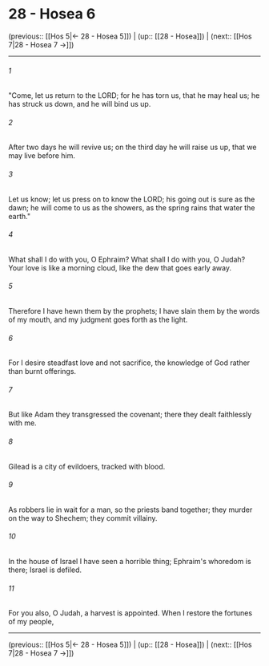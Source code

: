 # 28 - Hosea 6

(previous:: [[Hos 5|← 28 - Hosea 5]]) | (up:: [[28 - Hosea]]) | (next:: [[Hos 7|28 - Hosea 7 →]])

***


###### 1 
"Come, let us return to the LORD; for he has torn us, that he may heal us; he has struck us down, and he will bind us up. 

###### 2 
After two days he will revive us; on the third day he will raise us up, that we may live before him. 

###### 3 
Let us know; let us press on to know the LORD; his going out is sure as the dawn; he will come to us as the showers, as the spring rains that water the earth." 

###### 4 
What shall I do with you, O Ephraim? What shall I do with you, O Judah? Your love is like a morning cloud, like the dew that goes early away. 

###### 5 
Therefore I have hewn them by the prophets; I have slain them by the words of my mouth, and my judgment goes forth as the light. 

###### 6 
For I desire steadfast love and not sacrifice, the knowledge of God rather than burnt offerings. 

###### 7 
But like Adam they transgressed the covenant; there they dealt faithlessly with me. 

###### 8 
Gilead is a city of evildoers, tracked with blood. 

###### 9 
As robbers lie in wait for a man, so the priests band together; they murder on the way to Shechem; they commit villainy. 

###### 10 
In the house of Israel I have seen a horrible thing; Ephraim's whoredom is there; Israel is defiled. 

###### 11 
For you also, O Judah, a harvest is appointed. When I restore the fortunes of my people,

***

(previous:: [[Hos 5|← 28 - Hosea 5]]) | (up:: [[28 - Hosea]]) | (next:: [[Hos 7|28 - Hosea 7 →]])
